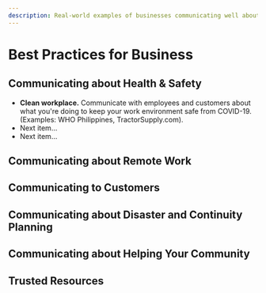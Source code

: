 ```yaml
---
description: Real-world examples of businesses communicating well about COVID-19.
---
```


# Best Practices for Business

## Communicating about Health & Safety 

* **Clean workplace.** Communicate with employees and customers about what you're doing to keep your work environment safe from COVID-19. \(Examples: WHO Philippines, TractorSupply.com\).
* Next item...
* Next item...

## Communicating about Remote Work



## Communicating to Customers



## Communicating about Disaster and Continuity Planning



## Communicating about Helping Your Community	



## Trusted Resources







